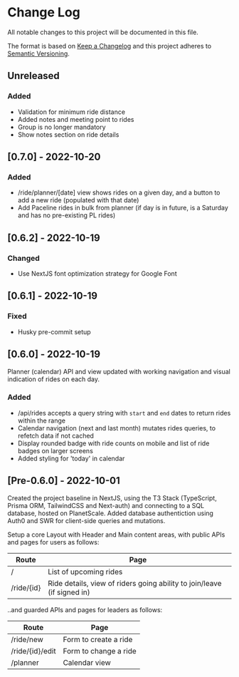 # Change Log

All notable changes to this project will be documented in this file.

The format is based on [Keep a Changelog](http://keepachangelog.com/)
and this project adheres to [Semantic Versioning](http://semver.org/).

## Unreleased

### Added

- Validation for minimum ride distance
- Added notes and meeting point to rides
- Group is no longer mandatory
- Show notes section on ride details

## [0.7.0] - 2022-10-20

### Added

- /ride/planner/[date] view shows rides on a given day, and a button to add a new ride (populated with that date)
- Add Paceline rides in bulk from planner (if day is in future, is a Saturday and has no pre-existing PL rides)

## [0.6.2] - 2022-10-19

### Changed

- Use NextJS font optimization strategy for Google Font

## [0.6.1] - 2022-10-19

### Fixed

- Husky pre-commit setup

## [0.6.0] - 2022-10-19

Planner (calendar) API and view updated with working navigation and visual indication of rides on each day.

### Added

- /api/rides accepts a query string with `start` and `end` dates to return rides within the range
- Calendar navigation (next and last month) mutates rides queries, to refetch data if not cached
- Display rounded badge with ride counts on mobile and list of ride badges on larger screens
- Added styling for 'today' in calendar

## [Pre-0.6.0] - 2022-10-01

Created the project baseline in NextJS, using the T3 Stack (TypeScript, Prisma ORM, TailwindCSS and Next-auth) and connecting to a SQL database, hosted on PlanetScale. Added database authentiction using Auth0 and SWR for client-side queries and mutations.

Setup a core Layout with Header and Main content areas, with public APIs and pages for users as follows:

| Route      | Page                                                                    |
| ---------- | ----------------------------------------------------------------------- |
| /          | List of upcoming rides                                                  |
| /ride/{id} | Ride details, view of riders going ability to join/leave (if signed in) |

..and guarded APIs and pages for leaders as follows:

| Route           | Page                  |
| --------------- | --------------------- |
| /ride/new       | Form to create a ride |
| /ride/{id}/edit | Form to change a ride |
| /planner        | Calendar view         |
